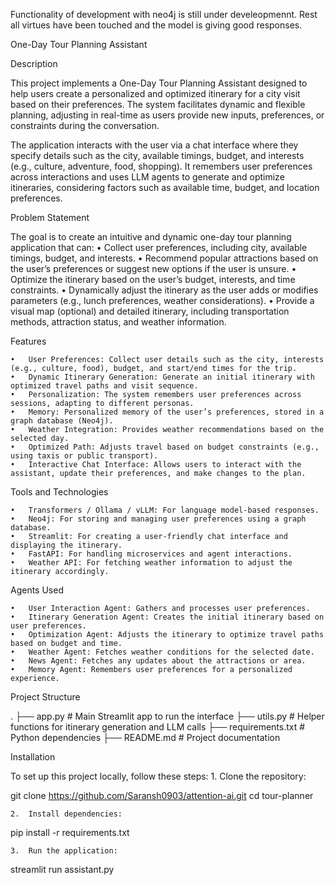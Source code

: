 Functionality of development with neo4j is still under develeopmennt. Rest all virtues have been touched and the model is giving good responses.

One-Day Tour Planning Assistant

Description

This project implements a One-Day Tour Planning Assistant designed to help users create a personalized and optimized itinerary for a city visit based on their preferences. The system facilitates dynamic and flexible planning, adjusting in real-time as users provide new inputs, preferences, or constraints during the conversation.

The application interacts with the user via a chat interface where they specify details such as the city, available timings, budget, and interests (e.g., culture, adventure, food, shopping). It remembers user preferences across interactions and uses LLM agents to generate and optimize itineraries, considering factors such as available time, budget, and location preferences.

Problem Statement

The goal is to create an intuitive and dynamic one-day tour planning application that can:
	•	Collect user preferences, including city, available timings, budget, and interests.
	•	Recommend popular attractions based on the user’s preferences or suggest new options if the user is unsure.
	•	Optimize the itinerary based on the user’s budget, interests, and time constraints.
	•	Dynamically adjust the itinerary as the user adds or modifies parameters (e.g., lunch preferences, weather considerations).
	•	Provide a visual map (optional) and detailed itinerary, including transportation methods, attraction status, and weather information.

Features

	•	User Preferences: Collect user details such as the city, interests (e.g., culture, food), budget, and start/end times for the trip.
	•	Dynamic Itinerary Generation: Generate an initial itinerary with optimized travel paths and visit sequence.
	•	Personalization: The system remembers user preferences across sessions, adapting to different personas.
	•	Memory: Personalized memory of the user’s preferences, stored in a graph database (Neo4j).
	•	Weather Integration: Provides weather recommendations based on the selected day.
	•	Optimized Path: Adjusts travel based on budget constraints (e.g., using taxis or public transport).
	•	Interactive Chat Interface: Allows users to interact with the assistant, update their preferences, and make changes to the plan.

Tools and Technologies

	•	Transformers / Ollama / vLLM: For language model-based responses.
	•	Neo4j: For storing and managing user preferences using a graph database.
	•	Streamlit: For creating a user-friendly chat interface and displaying the itinerary.
	•	FastAPI: For handling microservices and agent interactions.
	•	Weather API: For fetching weather information to adjust the itinerary accordingly.

Agents Used

	•	User Interaction Agent: Gathers and processes user preferences.
	•	Itinerary Generation Agent: Creates the initial itinerary based on user preferences.
	•	Optimization Agent: Adjusts the itinerary to optimize travel paths based on budget and time.
	•	Weather Agent: Fetches weather conditions for the selected date.
	•	News Agent: Fetches any updates about the attractions or area.
	•	Memory Agent: Remembers user preferences for a personalized experience.


Project Structure

.
├── app.py               # Main Streamlit app to run the interface
├── utils.py             # Helper functions for itinerary generation and LLM calls
├── requirements.txt     # Python dependencies
├── README.md            # Project documentation

Installation

To set up this project locally, follow these steps:
	1.	Clone the repository:

git clone https://github.com/Saransh0903/attention-ai.git
cd tour-planner


	2.	Install dependencies:

pip install -r requirements.txt


	3.	Run the application:

streamlit run assistant.py
